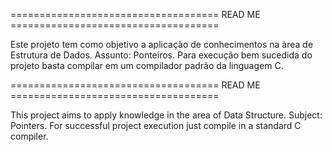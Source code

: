 ==================================== READ ME ====================================

Este projeto tem como objetivo a aplicação de conhecimentos na àrea de Estrutura de Dados. Assunto: Ponteiros.
Para execução bem sucedida do projeto basta compilar em um compilador padrão da linguagem C.

==================================== READ ME ====================================

This project aims to apply knowledge in the area of Data Structure. Subject: Pointers.
For successful project execution just compile in a standard C compiler.
